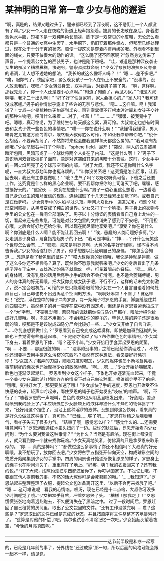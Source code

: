 # 某神明的日常 第一章 少女与他的邂逅

“啊，真是的，结果又睡过头了，醒来都已经到了深夜啊，这不是街上一个人都没有了嘛。”少女一个人走在夜晚的街道上轻声抱怨着。披肩的长发散在身后，身着绀蓝色水手服，短裙下是一双纯黑色长筒袜，脚下是一双常见的小皮鞋，无论怎么看都只是一个普通的女高中生罢了。水手服下，仍旧穿着那件绳衣，但那里已经处理过，现在处于十分干爽的状态。顺便一提这次是穿着内裤再绑的哦。外表看不到里面的绳衣，只要不做很大的动作的话。
“这么晚了还不回家啊？”忽然身边传来了声音。一个提着公文包的西装男子，也许是刚下班吧。
“哇，难道是那种深夜袭击女生的痴汉？糟糕糟糕，快跑啊。警察叔叔救命啊！”少女浮夸般的演技以及夸张的语调，让人想不透她的想法。
“我长的就这么像坏人吗？！”
“嗯……差不多吧。”
“唉，服你气了。快回家吧，这么晚女孩子一个人在街上不安全的。”
“没事的，没人敢惹我的，嘿嘿。”
少女转过身去，双手背后，对着男子笑了笑。
“啊，这样啊。那我先走了，你一个人还是要小心点啊。”
“知道了知道了，再见大叔。”
“谁是大叔啊喂，我才二十出头啊！”
“好了好了快回家吧，家人会担心的。”
“家人吗？我可还没成家呢。”男子的神情似乎露出了些许的无奈与悲伤。
“嗯……这样嘛。啊！我知道了！大叔一定是那种每天加班到半夜，回到家累得不行根本没时间和女孩子交往的那种生物吧。哎叫什么来着……对了，社畜！”
“…………”
“嘿嘿，被我猜中了吧。嗯嗯，真可怜呢，为了维持生存每天都这么累，真可怜。大叔肯定也想有时间去和女孩子做一些色色的事情吧。”
“噗——你在说什么啊！”
“我懂得我懂得，男人嘛肯定是有这方面的需求，既然看大叔你这么可怜，不如让我来帮帮你吧。”
“说什么胡话，不要再胡闹了，不然你将来也会像我这样每天都这么累的。”
“我可没有胡闹哦。”少女举起右手打了个响指，“sphere field，展开！”突然，两人的四周被黑暗所包围，黑暗形成了一个球状将两个人关在了内部。
“这是什么啊！？”男子下意识地用双臂抵挡在了面前，像是对这突如其来的黑暗十分警戒。这时，少女手中的一团火焰照亮了这个球形空间的内部。
“对了大叔，我还不知道你叫什么名字呢，一直大叔大叔地叫你也挺麻烦的。”
“和你没关系吧！这究竟是怎么回事，让我回去啊，我还有工作要做呢！”
“哦？生气了吗？哎呀哎呀真可怜，下班之后还要工作，这究竟是什么样的黑心企业啊。要不我帮你把你的上司消灭了吧，嘿嘿，感觉挺好玩的。”
“这家伙……究竟在想些什么啊。”男子一边心里这么想着，一边看着自己身边发生的难以置信的现象。连续加班了十几天已经累出幻觉了吗，或者自己是在做梦吗。
少女将手中的火焰举过头顶，瞬间火焰化作一道道光束，将整个球形空间照亮，从黑暗变成了纯白的世界。少女又打了一个响指，男子身上的衣物与手里的公文包在一瞬间全部消失了。男子以十分惊讶的表情看着自己身上发生的一切，看起来还有些焦急，可能是对公文包里的文件消失了感到了不安吧。
“不用担心哦，之后会好好地还给你啦，所以现在就尽情地享受吧。”
“享受？你在说什么啊？你到底是什么人啊？能不能让我回去啊！”
“唉，愚蠢的人类问题好多啊。”少女走到男子身边，用食指抬起男子的下巴，“我可是神哦。”
“神……？开什么玩笑这个世界怎么会有……”
“嗯嗯，原来是叫罗恩啊，大叔的名字好奇怪呢，怪不得不肯告诉我。”少女的话语打断了男子，似乎想要以此证明自己的身份。
“你怎么会知道……难道是看了我包里的证件？”
“哎大叔你真的好烦哦，我说是神就是神嘛，做了这么多你还不相信吗？算了，既然你不愿意我就强来吧。”少女的身后冒出了几条绳子浮在了空中，四处游动的绳子就像蛇一样，打量着眼前的目标。
“嗯……男人的身体啊，没有乳房的话用后高手小手的话会不会打滑呢。也不适合菱绳缚呢，男人的身体真的好无聊哦。把大叔你变成女孩子吧，不行不行，这样的话未免太刺激了，说不定会宕机的。”可怜的罗恩只能看着眼前的少女在一个人自言自语着如何处置自己，自己却也找不出逃离这个空间的方法。
“啊啊好麻烦！不管了！就这样吧！”说完，浮在空中的绳子冲向罗恩，每一条绳子将罗恩的手腕、脚腕缠绕住并向四周拉开，虽然绳子的另一端浮在空中没有固定点，但还是将罗恩紧紧地拉成了一个“大”字型。“不要乱动哦，惹怒我的话就把你像五马分尸那样，噗呲地把你扯成好几瓣哦。啊，不过不用担心，不会绑住你的脖子的，毕竟人类的脖子还是很脆弱的嘛，哎那是不是该说成四马分尸会比较好一些……”少女又开始了自言自语。
“……你到底想要做什么？”罗恩看到自己被变成这幅模样，即使是加班到迷糊的头脑也不禁觉得有些羞耻起来。
“不是刚才说过了吗？帮你做色色的事情啊。”少女蹲下身去，看着罗恩的下体，“哦？还不小嘛。”少女开始用手套弄起罗恩的阴茎。
“啊……不要……那里很脏的啊……”
“没事的没事的，之前已经给你清理过了。不然你还想要神去用手碰这么污秽的东西吗？竟然有这种想法，看来要好好惩罚你！”少女加大了套弄的力度，随着力度的增加，少女的躯体也在不断地摇晃着，事前绑好的绳衣也开始摩擦少女的敏感地带。“啊……嗯……”少女开始娇喘起来，脸色也逐渐泛起潮红。
罗恩看到少女这个样子，下体也开始逐渐充血起来，毕竟一个美少女在满脸潮红娇喘连连的情况下对自己做这种事，换谁都会受不了的吧。
“哦哦，变得好大了，那更要加速了哦！”少女加快了手的速度，罗恩也开始受不住快感的袭来，轻声呻吟起来，绑住罗恩的绳子也开始发出“吱吱”的响声。
“啊，不行了！”随着罗恩的一声喊叫，白色的液体也从阴茎里喷发出来。
“好危险，差点就喷到我的脸上了。”本应喷溅在少女脸颊上的液体却被什么不知名的物体挡了下来，“还好用这个挡住了，没沾上这种淫秽的液体。没想到你这么快啊，看来真的是好久没做过这种事了，真可怜。”
“已经……够了吧……”罗恩在射精之后喘着粗气，看样子失去了很多力气。
“结束了哦，感觉怎么样？”
“感觉什么的……还需要特意问吗？”罗恩满脸通红地把头扭向了一边。些许沉默过后，罗恩开始看向少女问到：“为什么要对我做这种事情？”
“为什么？当然是有趣咯。现在街上都没有人，就只看到你一个就来找你玩咯。”少女天真地笑着，仿佛真的只是拿罗恩来取乐似的。
“你……真的是神吗？”
“都做过这么多事情了你还不相信吗？大叔真的好无聊哦，我不想玩了，放你回去吧。”少女将右手五指张开伸向天空，构成球形空间的物质开始聚集到少女的手掌中，四周的风景也开始逐渐恢复原来的样子。罗恩身上的绳子也在瞬间消失了，重重摔在了地上。“好疼，咦？我的衣服回来了？还有我的包。”
“好了大叔，按照约定把东西都还给你了，你可以回家了。不过记住哦，不要跟其他人提前我的事，不然的话大叔你可是会死翘翘的哦。”
“……我知道了。”罗恩站起来整理整理了衣服，提起公文包准备离开这里，“以后不会再来找我了吧。”
“嗯……这可难说呢，看我的心情咯。哎呀，现在已经是十二点咯，大叔你可没多少时间睡觉了哦。”少女把双手背后，冲着罗恩笑了笑。
“糟糕！那我走了！”罗恩慌慌张张地向着远处跑去，不久便消失在了黑暗之中。
过了一段时间后，罗恩赶回了自己租赁的房间里，取出了公文包里的文件。“还有工作没做完啊……哎？这些是？”罗恩取出的文件已经是完成的状态，并且按顺序将文件整整齐齐地排列好了。
“这算是对他的补偿了吧，偶尔也试着不清除记忆一次吧。”少女抬起头望着夜空，“今晚的月亮真圆呢。” 

————————————————————————————————————————————————————————————这节前半段是和序一起写的，已经是几年前的事了，分界线在“还没成家”那一句，所以后面的风格可能会跟一起不一样，请见谅。

